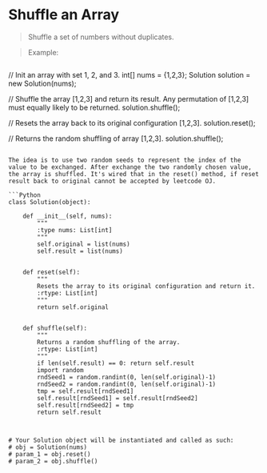 # Shuffle an Array

> Shuffle a set of numbers without duplicates.

> Example:

> ```
// Init an array with set 1, 2, and 3.
int[] nums = {1,2,3};
Solution solution = new Solution(nums);

// Shuffle the array [1,2,3] and return its result. Any permutation of [1,2,3] must equally likely to be returned.
solution.shuffle();

// Resets the array back to its original configuration [1,2,3].
solution.reset();

// Returns the random shuffling of array [1,2,3].
solution.shuffle();
```

The idea is to use two random seeds to represent the index of the value to be exchanged. After exchange the two randomly chosen value, the array is shuffled. It's wired that in the reset() method, if reset result back to original cannot be accepted by leetcode OJ. 

```Python
class Solution(object):

    def __init__(self, nums):
        """
        :type nums: List[int]
        """
        self.original = list(nums)
        self.result = list(nums)
        

    def reset(self):
        """
        Resets the array to its original configuration and return it.
        :rtype: List[int]
        """
        return self.original
        

    def shuffle(self):
        """
        Returns a random shuffling of the array.
        :rtype: List[int]
        """
        if len(self.result) == 0: return self.result
        import random
        rndSeed1 = random.randint(0, len(self.original)-1)
        rndSeed2 = random.randint(0, len(self.original)-1)
        tmp = self.result[rndSeed1]
        self.result[rndSeed1] = self.result[rndSeed2]
        self.result[rndSeed2] = tmp
        return self.result
        


# Your Solution object will be instantiated and called as such:
# obj = Solution(nums)
# param_1 = obj.reset()
# param_2 = obj.shuffle()
```
